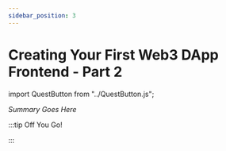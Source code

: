 ```yaml
---
sidebar_position: 3
---
```


# Creating Your First Web3 DApp Frontend - Part 2
import QuestButton from "../QuestButton.js";

_Summary Goes Here_

:::tip Off You Go!

<QuestButton text="Quest" />

:::

